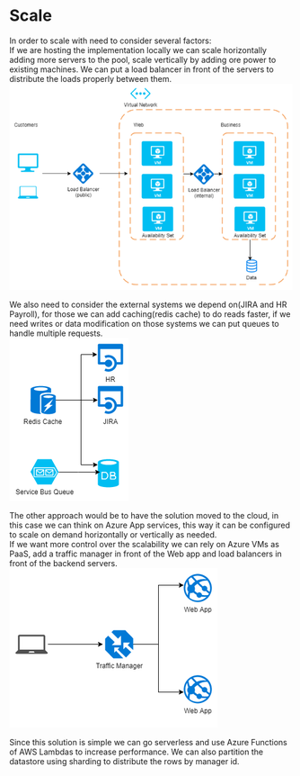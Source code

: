 # Scale
In order to scale with need to consider several factors:  
If we are hosting the implementation locally we can scale horizontally adding more servers to the pool, scale vertically by adding ore power to existing machines. We can put a load balancer in front of the servers to distribute the loads properly between them.
![](scale-vm-scenario.png?raw=true)

 We also need to consider the external systems we depend on(JIRA and HR Payroll), for those we can add caching(redis cache) to do reads faster, if we need writes or data modification on those systems we can put queues to handle multiple requests.  
![](data-access-performance.png?raw=true)

The other approach would be to have the solution moved to the cloud, in this case we can think on Azure App services, this way it can be configured to scale on demand horizontally or vertically as needed.  
If we want more control over the scalability we can rely on Azure VMs as PaaS, add a traffic manager in front of the Web app and load balancers in front of the backend servers.   
![](auto-scale-azure.png?raw=true)

Since this solution is simple we can go serverless and use Azure Functions of AWS Lambdas to increase performance.
We can also partition the datastore using sharding to distribute the rows by manager id.
